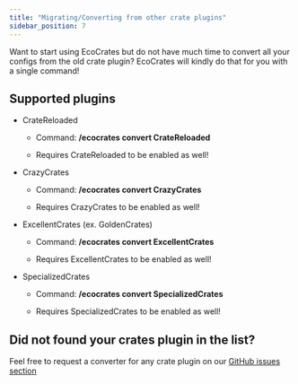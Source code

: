 ```yaml
---
title: "Migrating/Converting from other crate plugins"
sidebar_position: 7
---
```


Want to start using EcoCrates but do not have much time to convert all your configs from the old crate plugin?
EcoCrates will kindly do that for you with a single command!

## Supported plugins

- CrateReloaded
  - Command: **/ecocrates convert CrateReloaded**
  
  - Requires CrateReloaded to be enabled as well!

- CrazyCrates
  - Command: **/ecocrates convert CrazyCrates**

  - Requires CrazyCrates to be enabled as well!

- ExcellentCrates (ex. GoldenCrates)
  - Command: **/ecocrates convert ExcellentCrates**

  - Requires ExcellentCrates to be enabled as well!

- SpecializedCrates
  - Command: **/ecocrates convert SpecializedCrates**

  - Requires SpecializedCrates to be enabled as well!

## Did not found your crates plugin in the list?

Feel free to request a converter for any crate plugin on our [GitHub issues section](https://github.com/Auxilor/EcoCrates/issues/new?assignees=&labels=enhancement&template=request-a-feature.md&title=)

